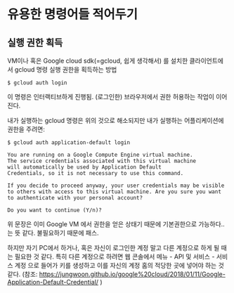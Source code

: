 # 유용한 명령어들 적어두기

## 실행 권한 획득

VM이나 혹은 Google cloud sdk(=gcloud, 쉽게 생각해서) 를 설치한 클라이언트에서 gcloud 명령 실행 권한을 획득하는 방법
```
$ gcloud auth login
```
이 명령은 인터랙티브하게 진행됨. (로그인한) 브라우저에서 권한 허용하는 작업이 이어진다.

내가 실행하는 gcloud 명령은 위의 것으로 해소되지만 내가 실행하는 어플리케이션에 권한을 주려면:
```
$ gcloud auth application-default login

You are running on a Google Compute Engine virtual machine.
The service credentials associated with this virtual machine
will automatically be used by Application Default
Credentials, so it is not necessary to use this command.

If you decide to proceed anyway, your user credentials may be visible
to others with access to this virtual machine. Are you sure you want
to authenticate with your personal account?

Do you want to continue (Y/n)?  
```
위 문장은 이미 Google VM 에서 권한을 얻은 상태기 때문에 기본권한으로 가능하다.. 는 뜻 같다.
불필요하기 때문에 패스.

하지만 자기 PC에서 하거나, 혹은 자신이 로그인한 계정 말고 다른 계정으로 하게 될 때는 필요한 것 같다.
특히 다른 계정으로 하려면 웹 콘솔에서 메뉴 - API 및 서비스 - 서비스 계정 으로 들어가 키를 생성하고 
이를 자신의 계정 홈의 적당한 곳에 넣어야 하는 것 같다.
(참조: https://jungwoon.github.io/google%20cloud/2018/01/11/Google-Application-Default-Credential/ )


